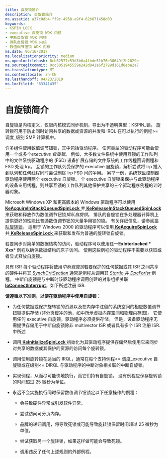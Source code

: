 ```yaml
---
title: 自旋锁简介
description: 自旋锁简介
ms.assetid: a37c0db4-ff9c-4958-a9f4-62b671458d03
keywords:
- KSPIN_LOCK
- executive 自旋锁 WDK 内核
- 中断自旋锁 WDK 内核
- 排队自旋锁 WDK 内核
- 数值调节钮锁 WDK 内核
ms.date: 06/16/2017
ms.localizationpriority: medium
ms.openlocfilehash: 0cb62577c53d3b6a4fbde51b76e38649f2b2029e
ms.sourcegitcommit: 0cc5051945559a242d941a6f2799d161d8eba2a7
ms.translationtype: MT
ms.contentlocale: zh-CN
ms.lasthandoff: 04/23/2019
ms.locfileid: "63341435"
---
```

# <a name="introduction-to-spin-locks"></a>自旋锁简介





自旋锁是内核定义，仅限内核模式同步机制，导出为不透明类型：KSPIN\_锁。 旋转锁可用于防止同时访问共享的数据或资源的并发和 IRQL 在可以执行的例程&gt;= 调度\_级别 SMP 计算机中。

许多组件使用数值调节钮锁，其中包括驱动程序。 任何类型的驱动程序可能会使用一个或多个*executive 自旋锁*。 例如，大多数文件系统中使用互锁的工作队列中的文件系统驱动程序的 (FSD) 设备扩展存储的文件系统的工作线程回调例程和 FSD 处理 Irp。 互锁的工作队列受保护的 executive 自旋锁，解析尝试将 Irp 插入到队列和任何线程同时尝试删除 Irp FSD 间的争用。 另举一例，系统软盘控制器驱动程序使用两个 executive 自旋锁。 个 executive 自旋锁来保护与此驱动程序的设备专用线程，则共享互锁的工作队列其他保护共享的三个驱动程序例程的计时器对象。

Microsoft Windows XP 和更高版本的 Windows 驱动程序可以使用[ **KeAcquireInStackQueuedSpinLock** ](https://msdn.microsoft.com/library/windows/hardware/ff551899)并[ **KeReleaseInStackQueuedSpinLock**](https://msdn.microsoft.com/library/windows/hardware/ff553130)来获取和释放作为数值调节钮锁*排队自旋锁*。 排队的自旋锁在多处理器计算机上提供更好的性能比普通数值调节钮的大量争用锁的锁。 有关详细信息，请参阅[排队旋转锁](queued-spin-locks.md)。 适用于 Windows 2000 的驱动程序可以使用[ **KeAcquireSpinLock** ](https://msdn.microsoft.com/library/windows/hardware/ff551917)并[ **KeReleaseSpinLock** ](https://msdn.microsoft.com/library/windows/hardware/ff553145)来获取和发布为普通的旋转锁自旋锁。

若要同步对简单的数据结构的访问，驱动程序可以使用任一**ExInterlocked * Xxx*** 例程以确保数据结构的原子访问。 使用这些例程的驱动程序不需要以获取或者显式释放自旋锁。

具有 ISR 每个驱动程序将使用*中断自旋锁*若要保护的任何数据或其 ISR 之间共享的硬件并将其[ *SynchCritSection* ](https://msdn.microsoft.com/library/windows/hardware/ff563928)通常是例程从调用其[ *StartIo* ](https://msdn.microsoft.com/library/windows/hardware/ff563858)并[ *DpcForIsr* ](https://msdn.microsoft.com/library/windows/hardware/ff544079)例程。 中断自旋锁是与中断时该驱动程序调用创建的对象组相关联[ **IoConnectInterrupt**](https://msdn.microsoft.com/library/windows/hardware/ff548371)，如下所述注册 ISR.

**请遵循以下准则，以便在驱动程序中使用自旋锁：**

-   为任何数据或保护旋转锁的资源以及在内存中驻留的系统空间的相应数值调节钮锁提供存储 (非分页缓冲的池，如中所示[虚拟内存空间和物理内存](overview-of-windows-memory-space.md)图)。 它使用任何 executive 自旋锁，驱动程序必须提供存储。 但是，设备驱动程序无需提供存储用于中断自旋锁除非 multivector ISR 或者具有多个 ISR 注册 ISR.中所述

-   调用[ **KeInitializeSpinLock** ](https://msdn.microsoft.com/library/windows/hardware/ff552160)初始化为其驱动程序提供存储然后使用它来同步对共享的数据或其保护的资源的访问每个旋转锁。

-   调用使用旋转锁在适当的 IRQL，通常在每个支持例程&lt;= 调度\_executive 自旋锁或在级别&lt;= DIRQL 与驱动程序的中断对象相关联的中断自旋锁。

-   实现例程，从而尽可能快地执行，而它们持有自旋锁。 没有例程应保存旋转锁的时间超过 25 微秒为单位。

-   永远不会实施执行同时保留数值调节钮锁定以下任意操作的例程：

    -   会导致硬件异常或引发软件异常。

    -   尝试访问可分页内存。

    -   品牌的递归调用，将导致死锁或可能导致旋转锁保留时间超过 25 微秒为单位。

    -   尝试获取另一个旋转锁，如果这样做可能会导致死锁。

    -   调用违反了任何上述规则的外部例程。

 

 




